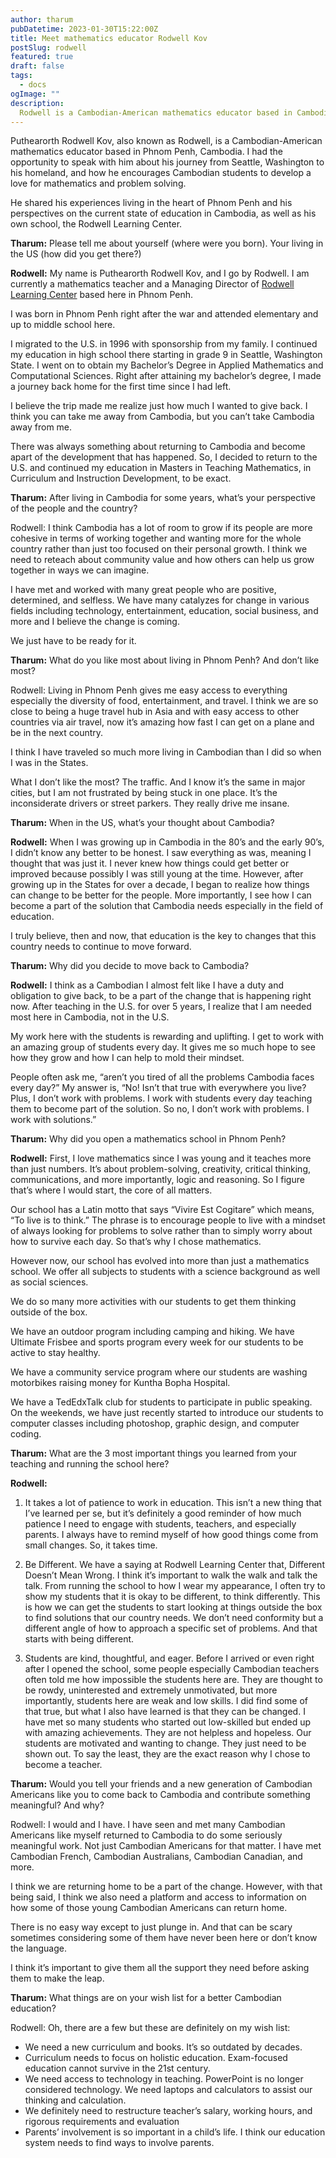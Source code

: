 ```yaml
---
author: tharum
pubDatetime: 2023-01-30T15:22:00Z
title: Meet mathematics educator Rodwell Kov
postSlug: rodwell
featured: true
draft: false
tags:
  - docs
ogImage: ""
description:
  Rodwell is a Cambodian-American mathematics educator based in Cambodia
---
```


Puthearorth Rodwell Kov, also known as Rodwell, is a Cambodian-American mathematics educator based in Phnom Penh, Cambodia. I had the opportunity to speak with him about his journey from Seattle, Washington to his homeland, and how he encourages Cambodian students to develop a love for mathematics and problem solving.

He shared his experiences living in the heart of Phnom Penh and his perspectives on the current state of education in Cambodia, as well as his own school, the Rodwell Learning Center.

**Tharum:** Please tell me about yourself (where were you born). Your living in the US (how did you get there?)

**Rodwell:** My name is Puthearorth Rodwell Kov, and I go by Rodwell. I am currently a mathematics teacher and a Managing Director of [Rodwell Learning Center](https://www.rodwell.center/) based here in Phnom Penh.

I was born in Phnom Penh right after the war and attended elementary and up to middle school here.

I migrated to the U.S. in 1996 with sponsorship from my family. I continued my education in high school there starting in grade 9 in Seattle, Washington State. I went on to obtain my Bachelor’s Degree in Applied Mathematics and Computational Sciences. Right after attaining my bachelor’s degree, I made a journey back home for the first time since I had left.

I believe the trip made me realize just how much I wanted to give back. I think you can take me away from Cambodia, but you can’t take Cambodia away from me.

There was always something about returning to Cambodia and become apart of the development that has happened. So, I decided to return to the U.S. and continued my education in Masters in Teaching Mathematics, in Curriculum and Instruction Development, to be exact.

**Tharum:** After living in Cambodia for some years, what’s your perspective of the people and the country?

Rodwell: I think Cambodia has a lot of room to grow if its people are more cohesive in terms of working together and wanting more for the whole country rather than just too focused on their personal growth. I think we need to reteach about community value and how others can help us grow together in ways we can imagine.

I have met and worked with many great people who are positive, determined, and selfless. We have many catalyzes for change in various fields including technology, entertainment, education, social business, and more and I believe the change is coming.

We just have to be ready for it.

**Tharum:** What do you like most about living in Phnom Penh? And don’t like most?

Rodwell: Living in Phnom Penh gives me easy access to everything especially the diversity of food, entertainment, and travel. I think we are so close to being a huge travel hub in Asia and with easy access to other countries via air travel, now it’s amazing how fast I can get on a plane and be in the next country.

I think I have traveled so much more living in Cambodian than I did so when I was in the States.

What I don’t like the most? The traffic. And I know it’s the same in major cities, but I am not frustrated by being stuck in one place. It’s the inconsiderate drivers or street parkers. They really drive me insane.

**Tharum:** When in the US, what’s your thought about Cambodia?

**Rodwell:** When I was growing up in Cambodia in the 80’s and the early 90’s, I didn’t know any better to be honest. I saw everything as was, meaning I thought that was just it. I never knew how things could get better or improved because possibly I was still young at the time. However, after growing up in the States for over a decade, I began to realize how things can change to be better for the people. More importantly, I see how I can become a part of the solution that Cambodia needs especially in the field of education.

I truly believe, then and now, that education is the key to changes that this country needs to continue to move forward.

**Tharum:** Why did you decide to move back to Cambodia?

**Rodwell:** I think as a Cambodian I almost felt like I have a duty and obligation to give back, to be a part of the change that is happening right now. After teaching in the U.S. for over 5 years, I realize that I am needed most here in Cambodia, not in the U.S.

My work here with the students is rewarding and uplifting. I get to work with an amazing group of students every day. It gives me so much hope to see how they grow and how I can help to mold their mindset.

People often ask me, “aren’t you tired of all the problems Cambodia faces every day?” My answer is, “No! Isn’t that true with everywhere you live? Plus, I don’t work with problems. I work with students every day teaching them to become part of the solution. So no, I don’t work with problems. I work with solutions.”

**Tharum:** Why did you open a mathematics school in Phnom Penh?

**Rodwell:** First, I love mathematics since I was young and it teaches more than just numbers. It’s about problem-solving, creativity, critical thinking, communications, and more importantly, logic and reasoning. So I figure that’s where I would start, the core of all matters.

Our school has a Latin motto that says “Vivire Est Cogitare” which means, “To live is to think.” The phrase is to encourage people to live with a mindset of always looking for problems to solve rather than to simply worry about how to survive each day. So that’s why I chose mathematics.

However now, our school has evolved into more than just a mathematics school. We offer all subjects to students with a science background as well as social sciences.

We do so many more activities with our students to get them thinking outside of the box.

We have an outdoor program including camping and hiking. We have Ultimate Frisbee and sports program every week for our students to be active to stay healthy.

We have a community service program where our students are washing motorbikes raising money for Kuntha Bopha Hospital.

We have a TedEdxTalk club for students to participate in public speaking. On the weekends, we have just recently started to introduce our students to computer classes including photoshop, graphic design, and computer coding.

**Tharum:** What are the 3 most important things you learned from your teaching and running the school here?

**Rodwell:**

1) It takes a lot of patience to work in education. This isn’t a new thing that I’ve learned per se, but it’s definitely a good reminder of how much patience I need to engage with students, teachers, and especially parents. I always have to remind myself of how good things come from small changes. So, it takes time.

2) Be Different. We have a saying at Rodwell Learning Center that, Different Doesn’t Mean Wrong. I think it’s important to walk the walk and talk the talk. From running the school to how I wear my appearance, I often try to show my students that it is okay to be different, to think differently. This is how we can get the students to start looking at things outside the box to find solutions that our country needs. We don’t need conformity but a different angle of how to approach a specific set of problems. And that starts with being different.

3) Students are kind, thoughtful, and eager. Before I arrived or even right after I opened the school, some people especially Cambodian teachers often told me how impossible the students here are. They are thought to be rowdy, uninterested and extremely unmotivated, but more importantly, students here are weak and low skills. I did find some of that true, but what I also have learned is that they can be changed. I have met so many students who started out low-skilled but ended up with amazing achievements. They are not helpless and hopeless. Our students are motivated and wanting to change. They just need to be shown out. To say the least, they are the exact reason why I chose to become a teacher.

**Tharum:** Would you tell your friends and a new generation of Cambodian Americans like you to come back to Cambodia and contribute something meaningful? And why?

Rodwell: I would and I have. I have seen and met many Cambodian Americans like myself returned to Cambodia to do some seriously meaningful work. Not just Cambodian Americans for that matter. I have met Cambodian French, Cambodian Australians, Cambodian Canadian, and more.

I think we are returning home to be a part of the change. However, with that being said, I think we also need a platform and access to information on how some of those young Cambodian Americans can return home.

There is no easy way except to just plunge in. And that can be scary sometimes considering some of them have never been here or don’t know the language.

I think it’s important to give them all the support they need before asking them to make the leap.

**Tharum:** What things are on your wish list for a better Cambodian education?

Rodwell: Oh, there are a few but these are definitely on my wish list:

- We need a new curriculum and books. It’s so outdated by decades.
- Curriculum needs to focus on holistic education. Exam-focused education cannot survive in the 21st century.
- We need access to technology in teaching. PowerPoint is no longer considered technology. We need laptops and calculators to assist our thinking and calculation.
- We definitely need to restructure teacher’s salary, working hours, and rigorous requirements and evaluation
- Parents’ involvement is so important in a child’s life. I think our education system needs to find ways to involve parents.

